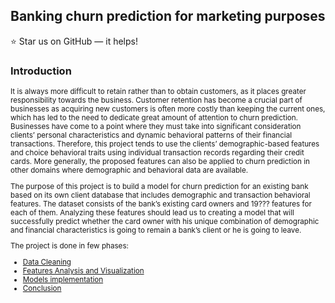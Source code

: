 <!DOCTYPE html>
<html>
 <head>
 </head>
<body>

<h2>Banking churn prediction for marketing purposes</h2>

:star: Star us on GitHub — it helps!

<h3>Introduction </h3>

<small><p>
 
It is always more difficult to retain rather than to obtain customers, as it places greater responsibility towards the business. Customer retention has become a crucial part of businesses as acquiring new customers is often more costly than keeping the current ones, which has led to the need to dedicate great amount of attention to churn prediction. Businesses have come to a point where they must take into significant consideration clients’ personal characteristics and dynamic behavioral patterns of their financial transactions. Therefore, this project tends to use the clients’ demographic-based features and choice behavioral traits using individual transaction records regarding their credit cards. More generally, the proposed features can also be applied to churn prediction in other domains where demographic and behavioral data are available.</p>

<p>The purpose of this project is to build a model for churn prediction for an existing bank based on its own client database that includes demographic and transaction behavioral features. The dataset consists of the bank’s existing card owners and 19??? features for each of them. Analyzing these features should lead us to creating a model that will successfully predict whether the card owner with his unique combination of demographic and financial characteristics is going to remain a bank’s client or he is going to leave.

The project is done in few phases:

- [Data Cleaning](#data-cleaning)
- [Features Analysis and Visualization](#features-analysis-and-visualization)
- [Models implementation](#models-implementation)
- [Conclusion](#conclusion)

</small></p>

